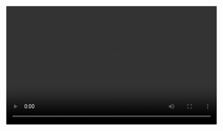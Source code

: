 <video width="560" height="315" controls>
  <source src="path_to_your_video_file.mp4" type="video/mp4">
  Your browser does not support the video tag.
</video>
